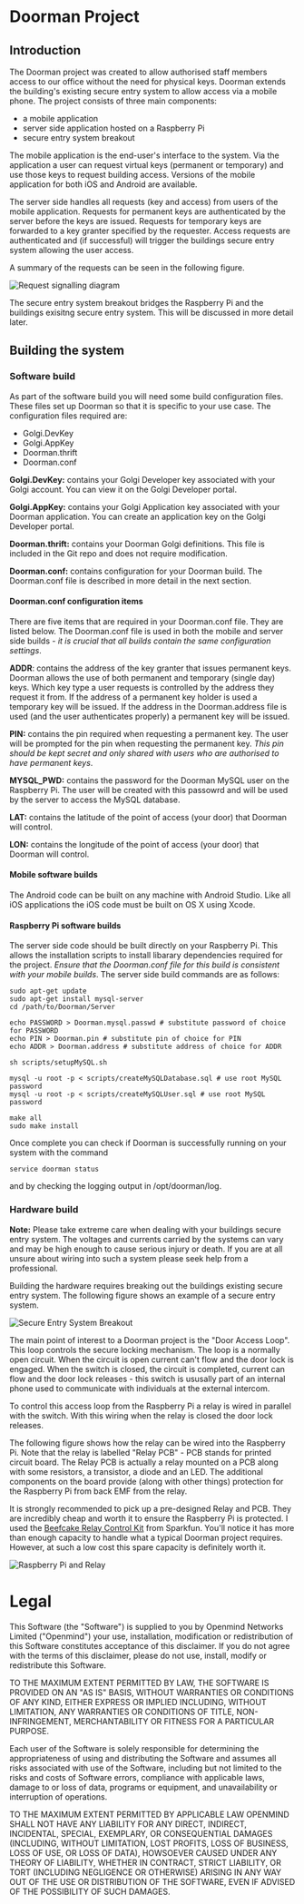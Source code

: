 # Doorman Project

## Introduction

The Doorman project was created to allow authorised staff members access to our office without the need for physical keys. Doorman extends the building's existing secure entry system to allow access via a mobile phone. The project consists of three main components:

* a mobile application
* server side application hosted on a Raspberry Pi
* secure entry system breakout

The mobile application is the end-user's interface to the system. Via the application a user can request virtual keys (permanent or temporary) and use those keys to request building access. Versions of the mobile application for both iOS and Android are available.

The server side handles all requests (key and access) from users of the mobile application. Requests for permanent keys are authenticated by the server before the keys are issued. Requests for temporary keys are forwarded to a key granter specified by the requester. Access requests are authenticated and (if successful) will trigger the buildings secure entry system allowing the user access.

A summary of the requests can be seen in the following figure.

![Request signalling diagram](drawings/ApplicationRequests.png)

The secure entry system breakout bridges the Raspberry Pi and the buildings exisitng secure entry system. This will be discussed in more detail later.

## Building the system

### Software build

As part of the software build you will need some build configuration files. These files set up Doorman so that it is specific to your use case. The configuration files required are:

* Golgi.DevKey
* Golgi.AppKey
* Doorman.thrift
* Doorman.conf

**Golgi.DevKey:** contains your Golgi Developer key associated with your Golgi account. You can view it on the Golgi Developer portal.

**Golgi.AppKey:** contains your Golgi Application key associated with your Doorman application. You can create an application key on the Golgi Developer portal. 

**Doorman.thrift:** contains your Doorman Golgi definitions. This file is included in the Git repo and does not require modification.

**Doorman.conf:** contains configuration for your Doorman build. The Doorman.conf file is described in more detail in the next section. 

#### Doorman.conf configuration items

There are five items that are required in your Doorman.conf file. They are listed below. The Doorman.conf file is used in both the mobile and server side builds - *it is crucial that all builds contain the same configuration settings*.

**ADDR**: contains the address of the key granter that issues permanent keys. Doorman allows the use of both permanent and temporary (single day) keys. Which key type a user requests is controlled by the address they request it from. If the address of a permanent key holder is used a temporary key will be issued. If the address in the Doorman.address file is used (and the user authenticates properly) a permanent key will be issued.

**PIN:** contains the pin required when requesting a permanent key. The user will be prompted for the pin when requesting the permanent key. *This pin should be kept secret and only shared with users who are authorised to have permanent keys*.

**MYSQL_PWD:** contains the password for the Doorman MySQL user on the Raspberry Pi. The user will be created with this passowrd and will be used by the server to access the MySQL database.

**LAT:** contains the latitude of the point of access (your door) that Doorman will control.

**LON:** contains the longitude of the point of access (your door) that Doorman will control.

#### Mobile software builds

The Android code can be built on any machine with Android Studio. Like all iOS applications the iOS code must be built on OS X using Xcode.

#### Raspberry Pi software builds

The server side code should be built directly on your Raspberry Pi. This allows the installation scripts to install libarary dependencies required for the project. *Ensure that the Doorman.conf file for this build is consistent with your mobile builds*. The server side build commands are as follows:

    sudo apt-get update
    sudo apt-get install mysql-server
    cd /path/to/Doorman/Server
    
    echo PASSWORD > Doorman.mysql.passwd # substitute password of choice for PASSWORD
    echo PIN > Doorman.pin # substitute pin of choice for PIN
    echo ADDR > Doorman.address # substitute address of choice for ADDR
    
    sh scripts/setupMySQL.sh
    
    mysql -u root -p < scripts/createMySQLDatabase.sql # use root MySQL password
    mysql -u root -p < scripts/createMySQLUser.sql # use root MySQL password
    
    make all
    sudo make install

Once complete you can check if Doorman is successfully running on your system with the command

    service doorman status

and by checking the logging output in /opt/doorman/log.

### Hardware build

**Note:** Please take extreme care when dealing with your buildings secure entry system. The voltages and currents carried by the systems can vary and may be high enough to cause serious injury or death. If you are at all unsure about wiring into such a system please seek help from a professional.

Building the hardware requires breaking out the buildings existing secure entry system. The following figure shows an example of a secure entry system. 

![Secure Entry System Breakout](drawings/SecureEntrySystemBreakout.png)

The main point of interest to a Doorman project is the "Door Access Loop". This loop controls the secure locking mechanism. The loop is a normally open circuit. When the circuit is open current can't flow and the door lock is engaged. When the switch is closed, the circuit is completed, current can flow and the door lock releases - this switch is ususally part of an internal phone used to communicate with individuals at the external intercom.

To control this access loop from the Raspberry Pi a relay is wired in parallel with the switch. With this wiring when the relay is closed the door lock releases.

The following figure shows how the relay can be wired into the Raspberry Pi. Note that the relay is labelled "Relay PCB" - PCB stands for printed circuit board. The Relay PCB is actually a relay mounted on a PCB along with some resistors, a transistor, a diode and an LED. The additional components on the board provide (along with other things) protection for the Raspberry Pi from back EMF from the relay. 

It is strongly recommended to pick up a pre-designed Relay and PCB. They are incredibly cheap and worth it to ensure the Raspberry Pi is protected. I used the [Beefcake Relay Control Kit](https://www.sparkfun.com/products/11042) from Sparkfun. You'll notice it has more than enough capacity to handle what a typical Doorman project requires. However, at such a low cost this spare capacity is definitely worth it.

![Raspberry Pi and Relay](drawings/RaspberryPiAndRelay.png)

# Legal

This Software (the "Software") is supplied to you by Openmind Networks
Limited ("Openmind") your use, installation, modification or
redistribution of this Software constitutes acceptance of this disclaimer.
If you do not agree with the terms of this disclaimer, please do not use,
install, modify or redistribute this Software.

TO THE MAXIMUM EXTENT PERMITTED BY LAW, THE SOFTWARE IS PROVIDED ON AN
"AS IS" BASIS, WITHOUT WARRANTIES OR CONDITIONS OF ANY KIND, EITHER
EXPRESS OR IMPLIED INCLUDING, WITHOUT LIMITATION, ANY WARRANTIES OR
CONDITIONS OF TITLE, NON-INFRINGEMENT, MERCHANTABILITY OR FITNESS FOR A
PARTICULAR PURPOSE.

Each user of the Software is solely responsible for determining the
appropriateness of using and distributing the Software and assumes all
risks associated with use of the Software, including but not limited to
the risks and costs of Software errors, compliance with applicable laws,
damage to or loss of data, programs or equipment, and unavailability or
interruption of operations.

TO THE MAXIMUM EXTENT PERMITTED BY APPLICABLE LAW OPENMIND SHALL NOT
HAVE ANY LIABILITY FOR ANY DIRECT, INDIRECT, INCIDENTAL, SPECIAL,
EXEMPLARY, OR CONSEQUENTIAL DAMAGES (INCLUDING, WITHOUT LIMITATION,
LOST PROFITS, LOSS OF BUSINESS, LOSS OF USE, OR LOSS OF DATA), HOWSOEVER
CAUSED UNDER ANY THEORY OF LIABILITY, WHETHER IN CONTRACT, STRICT
LIABILITY, OR TORT (INCLUDING NEGLIGENCE OR OTHERWISE) ARISING IN ANY
WAY OUT OF THE USE OR DISTRIBUTION OF THE SOFTWARE, EVEN IF ADVISED OF
THE POSSIBILITY OF SUCH DAMAGES.
